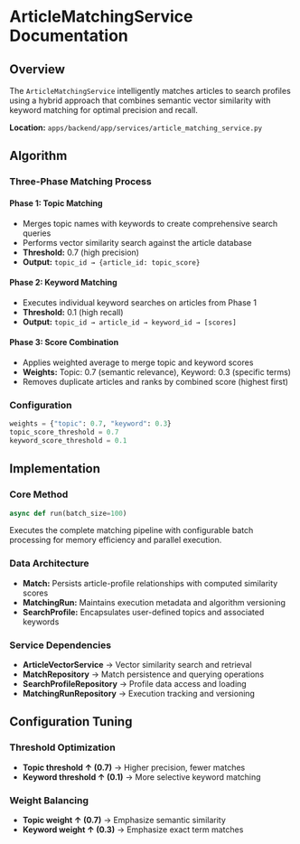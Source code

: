 # ArticleMatchingService Documentation

## Overview

The `ArticleMatchingService` intelligently matches articles to search profiles using a hybrid approach that combines semantic vector similarity with keyword matching for optimal precision and recall.

**Location:** `apps/backend/app/services/article_matching_service.py`

## Algorithm

### Three-Phase Matching Process

#### Phase 1: Topic Matching

- Merges topic names with keywords to create comprehensive search queries
- Performs vector similarity search against the article database
- **Threshold:** 0.7 (high precision)
- **Output:** `topic_id → {article_id: topic_score}`

#### Phase 2: Keyword Matching

- Executes individual keyword searches on articles from Phase 1
- **Threshold:** 0.1 (high recall)
- **Output:** `topic_id → article_id → keyword_id → [scores]`

#### Phase 3: Score Combination

- Applies weighted average to merge topic and keyword scores
- **Weights:** Topic: 0.7 (semantic relevance), Keyword: 0.3 (specific terms)
- Removes duplicate articles and ranks by combined score (highest first)

### Configuration

```python
weights = {"topic": 0.7, "keyword": 0.3}
topic_score_threshold = 0.7
keyword_score_threshold = 0.1
```

## Implementation

### Core Method

```python
async def run(batch_size=100)
```

Executes the complete matching pipeline with configurable batch processing for memory efficiency and parallel execution.

### Data Architecture

- **Match:** Persists article-profile relationships with computed similarity scores
- **MatchingRun:** Maintains execution metadata and algorithm versioning
- **SearchProfile:** Encapsulates user-defined topics and associated keywords

### Service Dependencies

- **ArticleVectorService** → Vector similarity search and retrieval
- **MatchRepository** → Match persistence and querying operations
- **SearchProfileRepository** → Profile data access and loading
- **MatchingRunRepository** → Execution tracking and versioning

## Configuration Tuning

### Threshold Optimization

- **Topic threshold ↑ (0.7)** → Higher precision, fewer matches
- **Keyword threshold ↑ (0.1)** → More selective keyword matching

### Weight Balancing

- **Topic weight ↑ (0.7)** → Emphasize semantic similarity
- **Keyword weight ↑ (0.3)** → Emphasize exact term matches
